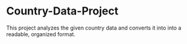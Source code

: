 # Country-Data-Project
This project analyzes the given country data and converts it into into a readable, organized format. 
